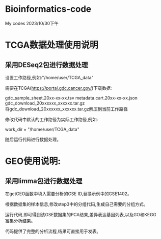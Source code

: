 # Bioinformatics-code
My codes
2023/10/30下午








TCGA数据处理使用说明
====
采用DESeq2包进行数据处理
----
设置工作路径,例如:"/home/user/TCGA_data"

需要在TCGA(https://portal.gdc.cancer.gov/)下载数据:

gdc_sample_sheet.20xx-xx-xx.tsv
metadata.cart.20xx-xx-xx.json
gdc_download_20xxxxxx_xxxxxx.tar.gz    
将gdc_download_20xxxxxx_xxxxxx.tar.gz解压到当前工作路径

修改代码中默认的工作路径为实际工作路径,例如:

work_dir = "/home/user/TCGA_data"

随后运行代码进行数据处理。

  

  



  

  




GEO使用说明:   
====  
采用limma包进行数据处理
----
在getGEO函数中填入需要分析的GSE ID,替换示例中的GSE1402。  

根据数据集的样本信息,修改step3中的分组代码,生成自己需要的分组方式。  

运行代码,即可得到该GSE数据集的PCA结果,差异表达基因列表,以及GO和KEGG富集分析结果。  

代码提供了完整的分析流程,结果可直接用于发表。   





  







